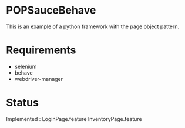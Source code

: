 # POPSauceBehave

This is an example of a python framework with the page object pattern.

# Requirements
- selenium 
- behave
- webdriver-manager

# Status
Implemented :
LoginPage.feature
InventoryPage.feature
